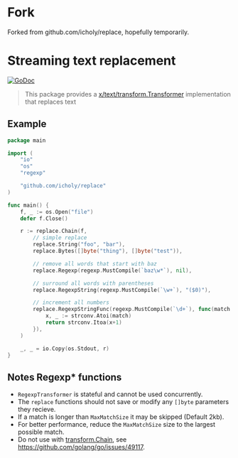 # Fork

Forked from github.com/icholy/replace, hopefully temporarily.

# Streaming text replacement

[![GoDoc](https://godoc.org/github.com/icholy/replace?status.svg)](https://godoc.org/github.com/icholy/replace)

> This package provides a [x/text/transform.Transformer](https://godoc.org/golang.org/x/text/transform#Transformer)
> implementation that replaces text

## Example

``` go
package main

import (
	"io"
	"os"
	"regexp"

	"github.com/icholy/replace"
)

func main() {
	f, _ := os.Open("file")
	defer f.Close()

	r := replace.Chain(f,
		// simple replace
		replace.String("foo", "bar"),
		replace.Bytes([]byte("thing"), []byte("test")),

		// remove all words that start with baz
		replace.Regexp(regexp.MustCompile(`baz\w*`), nil),

		// surround all words with parentheses
		replace.RegexpString(regexp.MustCompile(`\w+`), "($0)"),

		// increment all numbers
		replace.RegexpStringFunc(regexp.MustCompile(`\d+`), func(match string) string {
			x, _ := strconv.Atoi(match)
			return strconv.Itoa(x+1)
		}),
	)

	_, _ = io.Copy(os.Stdout, r)
}
```

## Notes Regexp* functions

* `RegexpTransformer` is stateful and cannot be used concurrently.
* The `replace` functions should not save or modify any `[]byte` parameters they recieve.
* If a match is longer than `MaxMatchSize` it may be skipped (Default 2kb).
* For better performance, reduce the `MaxMatchSize` size to the largest possible match.
* Do not use with [transform.Chain](https://pkg.go.dev/golang.org/x/text/transform#Chain), see https://github.com/golang/go/issues/49117.
